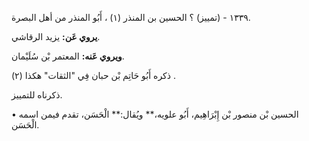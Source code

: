 ١٣٣٩ - (تمييز) ؟ الحسين بن المنذر (١) ، أَبُو المنذر من أهل البصرة.

**يروي عَن:** يزيد الرقاشي.

**ويروي عَنه:** المعتمر بْن سُلَيْمان.

ذكره أَبُو حَاتِم بْن حبان فِي "الثقات" هكذا (٢) .

ذكرناه للتمييز.

• الحسين بْن منصور بْن إِبْرَاهِيم، أَبُو علويه،** ويُقال:** الْحَسَن، تقدم فيمن اسمه الْحَسَن.